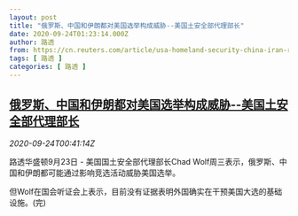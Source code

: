 ```yaml
---
layout: post
title: "俄罗斯、中国和伊朗都对美国选举构成威胁--美国土安全部代理部长"
date: 2020-09-24T01:23:14.000Z
author: 路透
from: https://cn.reuters.com/article/usa-homeland-security-china-iran-russia-idCNKCS26F026
tags: [ 路透 ]
categories: [ 路透 ]
---
```

<!--1600910594000-->
[俄罗斯、中国和伊朗都对美国选举构成威胁--美国土安全部代理部长](https://cn.reuters.com/article/usa-homeland-security-china-iran-russia-idCNKCS26F026)
------

<div>
<div><i>2020-09-24T00:41:14Z</i></div><p>路透华盛顿9月23日 - 美国国土安全部代理部长Chad Wolf周三表示，俄罗斯、中国和伊朗都可能通过影响竞选活动威胁美国选举。</p><p>但Wolf在国会听证会上表示，目前没有证据表明外国确实在干预美国大选的基础设施。(完)</p>
</div>
